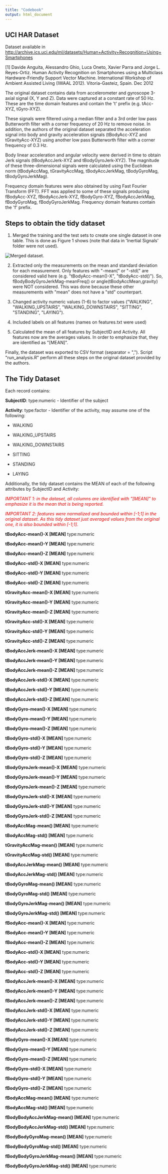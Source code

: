```yaml
---
title: "Codebook"
output: html_document
---
```


## UCI HAR Dataset

Dataset available in <a href="http://archive.ics.uci.edu/ml/datasets/Human+Activity+Recognition+Using+Smartphones">http://archive.ics.uci.edu/ml/datasets/Human+Activity+Recognition+Using+Smartphones</a>

[1] Davide Anguita, Alessandro Ghio, Luca Oneto, Xavier Parra and Jorge L. Reyes-Ortiz. Human Activity Recognition on Smartphones using a Multiclass Hardware-Friendly Support Vector Machine. International Workshop of Ambient Assisted Living (IWAAL 2012). Vitoria-Gasteiz, Spain. Dec 2012


The original dataset contains data from accelerometer and gyroscope 3-axial signal (X, Y and Z). Data were captured at a constant rate of 50 Hz. These are the time domain features and contain the 't' prefix (e.g. tAcc-XYZ, tGyro-XYZ).

These signals were filtered using a median filter and a 3rd order low pass Butterworth filter with a corner frequency of 20 Hz to remove noise. In addition, the authors of the original dataset separated the acceleration signal into body and gravity acceleration signals (tBodyAcc-XYZ and tGravityAcc-XYZ) using another low pass Butterworth filter with a corner frequency of 0.3 Hz. 

Body linear acceleration and angular velocity were derived in time to obtain Jerk signals (tBodyAccJerk-XYZ and tBodyGyroJerk-XYZ). The magnitude of these three-dimensional signals were calculated using the Euclidean norm (tBodyAccMag, tGravityAccMag, tBodyAccJerkMag, tBodyGyroMag, tBodyGyroJerkMag).

Frequency domain features were also obtained by using Fast Fourier Transform (FFT). FFT was applied to some of these signals producing fBodyAcc-XYZ, fBodyAccJerk-XYZ, fBodyGyro-XYZ, fBodyAccJerkMag, fBodyGyroMag, fBodyGyroJerkMag. Frequency domain features contain the 'f' prefix.




## Steps to obtain the tidy dataset

1. Merged the training and the test sets to create one single dataset in one table. This is done as Figure 1 shows (note that data in 'Inertial Signals' folder were not used).

![Merged dataset.](Figure.png) 

2. Extracted only the measurements on the mean and standard deviation for each measurement. Only features with "-mean(" or "-std(" are considered valid here (e.g. "tBodyAcc-mean()-X", "tBodyAcc-std()").  So, fBodyBodyGyroJerkMag-meanFreq() or angle(tBodyAccMean,gravity) were NOT considered. This was done because these other measurements with "mean" does not have a "std" counterpart.

3. Changed activity numeric values (1-6) to factor values ("WALKING", "WALKING_UPSTAIRS", "WALKING_DOWNSTAIRS", "SITTING", "STANDING", "LAYING").

4. Included labels on all features (names on features.txt were used)

5. Calculated the mean of all features by SubjectID and Activity. All features now are the averages values. In order to emphasize that, they are identified as "[MEAN]".

Finally, the dataset was exported to CSV format (separator = ","). Script "run_analysis.R" perform all these steps on the original dataset provided by the authors.



## The Tidy Dataset

Each record contains:

<b>SubjectID</b>: type:numeric - Identifier of the subject

<b>Activity</b>: type:factor - Identifier of the activity, may assume one of the following:

* WALKING

* WALKING_UPSTAIRS

* WALKING_DOWNSTAIRS

* SITTING

* STANDING

* LAYING

Additionally, the tidy dataset contains the MEAN of each of the following attributes by SubjectID and Activity:

<font color="red">
<i>IMPORTANT 1: in the dataset, all columns are identified with "[MEAN]" to emphasize it is the mean that is being reported.</i>

<i>IMPORTANT 2: features were normalized and bounded within [-1;1] in the original dataset. As this tidy dataset just averaged values from the original one, it is also bounded within [-1;1].</i>
</font>

<b>tBodyAcc-mean()-X [MEAN]</b> type:numeric

<b>tBodyAcc-mean()-Y [MEAN]</b> type:numeric

<b>tBodyAcc-mean()-Z [MEAN]</b> type:numeric

<b>tBodyAcc-std()-X [MEAN]</b> type:numeric

<b>tBodyAcc-std()-Y [MEAN]</b> type:numeric

<b>tBodyAcc-std()-Z [MEAN]</b> type:numeric


<b>tGravityAcc-mean()-X [MEAN]</b> type:numeric

<b>tGravityAcc-mean()-Y [MEAN]</b> type:numeric

<b>tGravityAcc-mean()-Z [MEAN]</b> type:numeric

<b>tGravityAcc-std()-X [MEAN]</b> type:numeric

<b>tGravityAcc-std()-Y [MEAN]</b> type:numeric

<b>tGravityAcc-std()-Z [MEAN]</b> type:numeric



<b>tBodyAccJerk-mean()-X [MEAN]</b> type:numeric

<b>tBodyAccJerk-mean()-Y [MEAN]</b> type:numeric

<b>tBodyAccJerk-mean()-Z [MEAN]</b> type:numeric

<b>tBodyAccJerk-std()-X [MEAN]</b> type:numeric

<b>tBodyAccJerk-std()-Y [MEAN]</b> type:numeric

<b>tBodyAccJerk-std()-Z [MEAN]</b> type:numeric


<b>tBodyGyro-mean()-X [MEAN]</b> type:numeric

<b>tBodyGyro-mean()-Y [MEAN]</b> type:numeric

<b>tBodyGyro-mean()-Z [MEAN]</b> type:numeric

<b>tBodyGyro-std()-X [MEAN]</b> type:numeric

<b>tBodyGyro-std()-Y [MEAN]</b> type:numeric

<b>tBodyGyro-std()-Z [MEAN]</b> type:numeric


<b>tBodyGyroJerk-mean()-X [MEAN]</b> type:numeric

<b>tBodyGyroJerk-mean()-Y [MEAN]</b> type:numeric

<b>tBodyGyroJerk-mean()-Z [MEAN]</b> type:numeric

<b>tBodyGyroJerk-std()-X [MEAN]</b> type:numeric

<b>tBodyGyroJerk-std()-Y [MEAN]</b> type:numeric

<b>tBodyGyroJerk-std()-Z [MEAN]</b> type:numeric


<b>tBodyAccMag-mean() [MEAN]</b> type:numeric

<b>tBodyAccMag-std() [MEAN]</b> type:numeric


<b>tGravityAccMag-mean() [MEAN]</b> type:numeric

<b>tGravityAccMag-std() [MEAN]</b> type:numeric


<b>tBodyAccJerkMag-mean() [MEAN]</b> type:numeric

<b>tBodyAccJerkMag-std() [MEAN]</b> type:numeric


<b>tBodyGyroMag-mean() [MEAN]</b> type:numeric

<b>tBodyGyroMag-std() [MEAN]</b> type:numeric


<b>tBodyGyroJerkMag-mean() [MEAN]</b> type:numeric

<b>tBodyGyroJerkMag-std() [MEAN]</b> type:numeric


<b>fBodyAcc-mean()-X [MEAN]</b> type:numeric

<b>fBodyAcc-mean()-Y [MEAN]</b> type:numeric

<b>fBodyAcc-mean()-Z [MEAN]</b> type:numeric

<b>fBodyAcc-std()-X [MEAN]</b> type:numeric

<b>fBodyAcc-std()-Y [MEAN]</b> type:numeric

<b>fBodyAcc-std()-Z [MEAN]</b> type:numeric


<b>fBodyAccJerk-mean()-X [MEAN]</b> type:numeric

<b>fBodyAccJerk-mean()-Y [MEAN]</b> type:numeric

<b>fBodyAccJerk-mean()-Z [MEAN]</b> type:numeric

<b>fBodyAccJerk-std()-X [MEAN]</b> type:numeric

<b>fBodyAccJerk-std()-Y [MEAN]</b> type:numeric

<b>fBodyAccJerk-std()-Z [MEAN]</b> type:numeric


<b>fBodyGyro-mean()-X [MEAN]</b> type:numeric

<b>fBodyGyro-mean()-Y [MEAN]</b> type:numeric

<b>fBodyGyro-mean()-Z [MEAN]</b> type:numeric

<b>fBodyGyro-std()-X [MEAN]</b> type:numeric

<b>fBodyGyro-std()-Y [MEAN]</b> type:numeric

<b>fBodyGyro-std()-Z [MEAN]</b> type:numeric


<b>fBodyAccMag-mean() [MEAN]</b> type:numeric

<b>fBodyAccMag-std() [MEAN]</b> type:numeric


<b>fBodyBodyAccJerkMag-mean() [MEAN]</b> type:numeric

<b>fBodyBodyAccJerkMag-std() [MEAN]</b> type:numeric


<b>fBodyBodyGyroMag-mean() [MEAN]</b> type:numeric

<b>fBodyBodyGyroMag-std() [MEAN]</b> type:numeric


<b>fBodyBodyGyroJerkMag-mean() [MEAN]</b> type:numeric

<b>fBodyBodyGyroJerkMag-std() [MEAN]</b> type:numeric